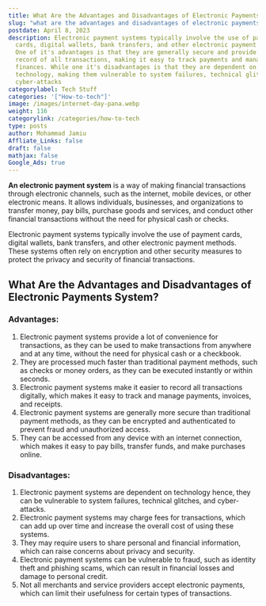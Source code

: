 ```yaml
---
title: What Are the Advantages and Disadvantages of Electronic Payments System?
slug: "what are the advantages and disadvantages of electronic payments system "
postdate: April 8, 2023
description: Electronic payment systems typically involve the use of payment
  cards, digital wallets, bank transfers, and other electronic payment methods.
  One of it's advantages is that they are generally secure and provide a digital
  record of all transactions, making it easy to track payments and manage
  finances. While one it's disadvantages is that they are dependent on
  technology, making them vulnerable to system failures, technical glitches, and
  cyber-attacks
categorylabel: Tech Stuff
categories: '["How-to-tech"]'
image: /images/internet-day-pana.webp
weight: 116
categorylink: /categories/how-to-tech
type: posts
author: Mohammad Jamiu
Affliate_Links: false
draft: false
mathjax: false
Google_Ads: true
---
```

**An electronic payment system** is a way of making financial transactions through electronic channels, such as the internet, mobile devices, or other electronic means. It allows individuals, businesses, and organizations to transfer money, pay bills, purchase goods and services, and conduct other financial transactions without the need for physical cash or checks. 

Electronic payment systems typically involve the use of payment cards, digital wallets, bank transfers, and other electronic payment methods. These systems often rely on encryption and other security measures to protect the privacy and security of financial transactions.

## What Are the Advantages and Disadvantages of Electronic Payments System?

### Advantages:

1. Electronic payment systems provide a lot of convenience for transactions, as they can be used to make transactions from anywhere and at any time, without the need for physical cash or a checkbook.
2. They are processed much faster than traditional payment methods, such as checks or money orders, as they can be executed instantly or within seconds.
3. Electronic payment systems make it easier to record all transactions digitally, which makes it easy to track and manage payments, invoices, and receipts.
4. Electronic payment systems are generally more secure than traditional payment methods, as they can be encrypted and authenticated to prevent fraud and unauthorized access.
5. They can be accessed from any device with an internet connection, which makes it easy to pay bills, transfer funds, and make purchases online.

### Disadvantages:

1. Electronic payment systems are dependent on technology hence, they can be vulnerable to system failures, technical glitches, and cyber-attacks.
2. Electronic payment systems may charge fees for transactions, which can add up over time and increase the overall cost of using these systems.
3. They may require users to share personal and financial information, which can raise concerns about privacy and security.
4. Electronic payment systems can be vulnerable to fraud, such as identity theft and phishing scams, which can result in financial losses and damage to personal credit.
5. Not all merchants and service providers accept electronic payments, which can limit their usefulness for certain types of transactions.